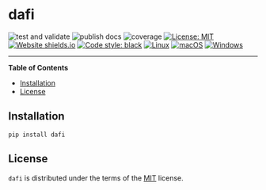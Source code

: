 # dafi
![test and validate](https://github.com/600apples/dafi/actions/workflows/test_and_validate.yml/badge.svg)
![publish docs](https://github.com/600apples/dafi/actions/workflows/publish_docs.yml/badge.svg)
![coverage](https://img.shields.io/endpoint?url=https://gist.githubusercontent.com/600apples/c64b2cee548575858e40834754432018/raw/covbadge.json)
[![License: MIT](https://img.shields.io/badge/License-MIT-yellow.svg)](https://opensource.org/licenses/MIT)
[![Website shields.io](https://img.shields.io/website-up-down-green-red/http/shields.io.svg)](https://600apples.github.io/dafi/)
[![Code style: black](https://img.shields.io/badge/code%20style-black-000000.svg)](https://github.com/ambv/black)
[![Linux](https://svgshare.com/i/Zhy.svg)](https://svgshare.com/i/Zhy.svg)
[![macOS](https://svgshare.com/i/ZjP.svg)](https://svgshare.com/i/ZjP.svg)
[![Windows](https://svgshare.com/i/ZhY.svg)](https://svgshare.com/i/ZhY.svg)

-----

**Table of Contents**

- [Installation](#installation)
- [License](#license)

## Installation

```console
pip install dafi
```

## License

`dafi` is distributed under the terms of the [MIT](https://spdx.org/licenses/MIT.html) license.

